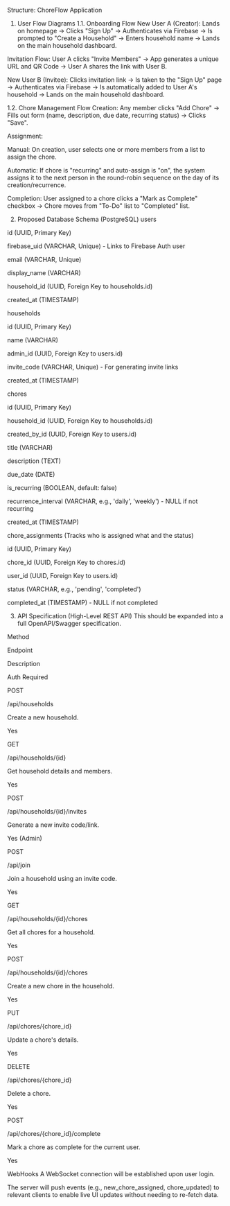 Structure: ChoreFlow Application
1. User Flow Diagrams
1.1. Onboarding Flow
New User A (Creator): Lands on homepage -> Clicks "Sign Up" -> Authenticates via Firebase -> Is prompted to "Create a Household" -> Enters household name -> Lands on the main household dashboard.

Invitation Flow: User A clicks "Invite Members" -> App generates a unique URL and QR Code -> User A shares the link with User B.

New User B (Invitee): Clicks invitation link -> Is taken to the "Sign Up" page -> Authenticates via Firebase -> Is automatically added to User A's household -> Lands on the main household dashboard.

1.2. Chore Management Flow
Creation: Any member clicks "Add Chore" -> Fills out form (name, description, due date, recurring status) -> Clicks "Save".

Assignment:

Manual: On creation, user selects one or more members from a list to assign the chore.

Automatic: If chore is "recurring" and auto-assign is "on", the system assigns it to the next person in the round-robin sequence on the day of its creation/recurrence.

Completion: User assigned to a chore clicks a "Mark as Complete" checkbox -> Chore moves from "To-Do" list to "Completed" list.

2. Proposed Database Schema (PostgreSQL)
users

id (UUID, Primary Key)

firebase_uid (VARCHAR, Unique) - Links to Firebase Auth user

email (VARCHAR, Unique)

display_name (VARCHAR)

household_id (UUID, Foreign Key to households.id)

created_at (TIMESTAMP)

households

id (UUID, Primary Key)

name (VARCHAR)

admin_id (UUID, Foreign Key to users.id)

invite_code (VARCHAR, Unique) - For generating invite links

created_at (TIMESTAMP)

chores

id (UUID, Primary Key)

household_id (UUID, Foreign Key to households.id)

created_by_id (UUID, Foreign Key to users.id)

title (VARCHAR)

description (TEXT)

due_date (DATE)

is_recurring (BOOLEAN, default: false)

recurrence_interval (VARCHAR, e.g., 'daily', 'weekly') - NULL if not recurring

created_at (TIMESTAMP)

chore_assignments (Tracks who is assigned what and the status)

id (UUID, Primary Key)

chore_id (UUID, Foreign Key to chores.id)

user_id (UUID, Foreign Key to users.id)

status (VARCHAR, e.g., 'pending', 'completed')

completed_at (TIMESTAMP) - NULL if not completed

3. API Specification (High-Level REST API)
This should be expanded into a full OpenAPI/Swagger specification.

Method

Endpoint

Description

Auth Required

POST

/api/households

Create a new household.

Yes

GET

/api/households/{id}

Get household details and members.

Yes

POST

/api/households/{id}/invites

Generate a new invite code/link.

Yes (Admin)

POST

/api/join

Join a household using an invite code.

Yes

GET

/api/households/{id}/chores

Get all chores for a household.

Yes

POST

/api/households/{id}/chores

Create a new chore in the household.

Yes

PUT

/api/chores/{chore_id}

Update a chore's details.

Yes

DELETE

/api/chores/{chore_id}

Delete a chore.

Yes

POST

/api/chores/{chore_id}/complete

Mark a chore as complete for the current user.

Yes

WebHooks
A WebSocket connection will be established upon user login.

The server will push events (e.g., new_chore_assigned, chore_updated) to relevant clients to enable live UI updates without needing to re-fetch data.
